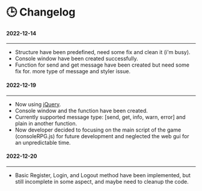 # 🕒 Changelog
#### 2022-12-14
---
- Structure have been predefined, need some fix and clean it (i'm busy).
- Console window have been created successfully.
 - Function for send and get message have been created but need some fix for. more type of message and styler issue.
 
#### 2022-12-19
---
- Now using [jQuery](https://jquery.com/).
- Console window and the function have been created.
 - Currently supported message type: [send, get, info, warn, error] and plain in another function.
- Now developer decided to focusing on the main script of the game (consoleRPG.js) for future development and neglected the web gui for an unpredictable time.

#### 2022-12-20
---
- Basic Register, Login, and Logout method have been implemented, but still incomplete in some aspect, and maybe need to cleanup the code.